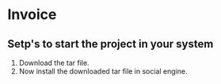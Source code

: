 <h1>Invoice</h1>

<h2>Setp's to start the project in your system</h2>

1. Download the tar file.
2. Now install the downloaded tar file in social engine.
